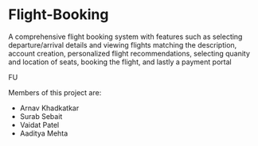 # Flight-Booking

A comprehensive flight booking system with features such as selecting departure/arrival details and viewing flights matching the description, account creation, personalized flight recommendations, selecting quanity and location of seats, booking the flight, and lastly a payment portal

FU

Members of this project are:
- Arnav Khadkatkar
- Surab Sebait
- Vaidat Patel
- Aaditya Mehta
